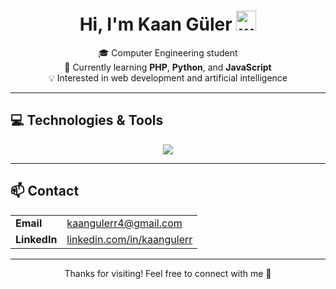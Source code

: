 <h1 align="center">
  Hi, I'm Kaan Güler 
  <img src="https://media.giphy.com/media/hvRJCLFzcasrR4ia7z/giphy.gif" width="32" alt="waving hand" />
</h1>

<p align="center">
  🎓 Computer Engineering student <br>
  🌱 Currently learning <strong>PHP</strong>, <strong>Python</strong>, and <strong>JavaScript</strong> <br>
  💡 Interested in web development and artificial intelligence <br>
</p>

---

## 💻 Technologies & Tools

<div align="center">
  <img src="https://skillicons.dev/icons?i=php,js,python,html,css,mysql" />
</div>

---

## 📫 Contact

<table align="center">
  <tr>
    <td><strong>Email</strong></td>
    <td><a href="mailto:kaangulerr4@gmail.com">kaangulerr4@gmail.com</a></td>
  </tr>
  <tr>
    <td><strong>LinkedIn</strong></td>
    <td><a href="https://linkedin.com/in/kaangulerr" target="_blank">linkedin.com/in/kaangulerr</a></td>
  </tr>
  
</table>

---

<p align="center">
  Thanks for visiting! Feel free to connect with me 🤝
</p>
